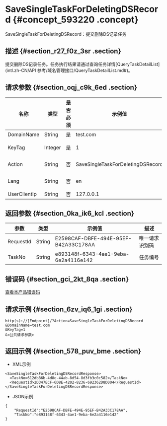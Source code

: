 # SaveSingleTaskForDeletingDSRecord {#concept_593220 .concept}

SaveSingleTaskForDeletingDSRecord：提交删除DS记录任务

## 描述 {#section_r27_f0z_3sr .section}

提交删除DS记录任务。任务执行结果请通过查询任务详情[QueryTaskDetailList](intl.zh-CN/API 参考/域名管理接口/QueryTaskDetailList.md#)。

## 请求参数 {#section_oqj_c9k_6ed .section}

|名称|类型|是否必须|示例值|描述|
|--|--|----|---|--|
|DomainName|String|是|test.com|域名|
|KeyTag|Integer|是|1|关键标签，用于标 识DNSSEC记录，为小于65536的整数值|
|Action|String|否|SaveSingleTaskForDeletingDSRecord|系统规定参数。取值：SaveSingleTaskForDeletingDSRecord。|
|Lang|String|否|en|接口返回错误信息语言，枚举值范围：zh 中文；en 英文。默认为en。|
|UserClientIp|String|否|127.0.0.1|用户IP|

## 返回参数 {#section_0ka_ik6_kcl .section}

|参数|类型|示例值|描述|
|--|--|---|--|
|RequestId|String|E2598CAF-DBFE-494E-95EF-B42A33C178AA|唯一请求识别码|
|TaskNo|String|e893148f-6343-4ae1-9eba-6e2a4116e142|任务编号|

## 错误码 {#section_gci_2kt_8qa .section}

[查看本产品错误码](https://error-center.alibabacloud.com/status/product/Domain)

## 请求示例 {#section_6zv_iq6_1gi .section}

``` {#codeblock_vja_dwc_82f}
http(s)://[Endpoint]/?Action=SaveSingleTaskForDeletingDSRecord
&DomainName=test.com
&KeyTag=1
&<公共请求参数>
```

## 返回示例 {#section_578_puv_bme .section}

-   XML示例

``` {#codeblock_5w2_xwr_rtw}
<SaveSingleTaskForDeletingDSRecordResponse>
  <TaskNo>612db86b-4d8e-44ab-8d54-8d3fb3c0c582</TaskNo>
  <RequestId>2D347ECF-6D8E-4202-8236-692362D8D004</RequestId>
</SaveSingleTaskForDeletingDSRecordResponse>
```

-   JSON示例

``` {#codeblock_sdz_gf2_9ep}
{
    "RequestId":"E2598CAF-DBFE-494E-95EF-B42A33C178AA",
    "TaskNo":"e893148f-6343-4ae1-9eba-6e2a4116e142"
}
```


